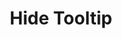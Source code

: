 ---
title: Hide Tooltip
position:
parameters:
  - name:
    content:
content_markdown:

left_code_blocks:
  - code_block: |-
      {
          "data": {
              "columns": [
                  ["data1", 30, 200, 100, 400, 150, 250],
                  ["data2", 50, 20, 10, 40, 15, 25]
              ]
          },
          "tooltip": {
              "show": true
          }
      }
    title: Input JSON
    language: json
  - code_block: |-
      chart.do('hide tooltip')
    title: Config
    language: javascript

right_code_blocks:
  - code_block: |-
      {
          "data": {
              "columns": [
                  ["data1", 30, 200, 100, 400, 150, 250],
                  ["data2", 50, 20, 10, 40, 15, 25]
              ]
          },
          "tooltip": {
              "show": false
          }
      }
    title: Output
    language: json
---